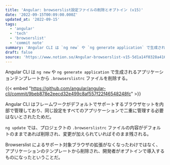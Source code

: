 ```yaml
---
title: 'Angular: browserslist設定ファイルの削除とオプトイン (v15)'
date: '2022-09-15T00:09:00.000Z'
updated_at: '2022-09-15'
tags:
  - 'angular'
  - 'tech'
  - 'browserslist'
  - 'commit note'
summary: 'Angular CLI は `ng new` や `ng generate application` で生成されるアプリケーションテンプレートから `.browserslistrc` ファイルを削除する。'
draft: false
source: 'https://www.notion.so/Angular-browserslist-v15-5d1a14f0328a4165a2e580e75aefe9ec'
---
```


Angular CLI は `ng new` や `ng generate application` で生成されるアプリケーションテンプレートから `.browserslistrc` ファイルを削除する。

{{< embed "https://github.com/angular/angular-cli/commit/9beb878e2eecd32e499c8af557f22f46548248fc" >}}

Angular CLI はフレームワークがデフォルトでサポートするブラウザセットを内部で管理しており、同じ設定をすべてのアプリケーションで二重に管理する必要はないとされたためだ。

`ng update` では、プロジェクトの `.browserslistrc` ファイルの内容がデフォルトのままであれば削除され、変更が加えられていればそのまま残される。

Browserslist によるサポート対象ブラウザの拡張がなくなったわけではなく、アプリケーションのテンプレートから削除され、開発者がオプトインで導入するものになったということだ。
